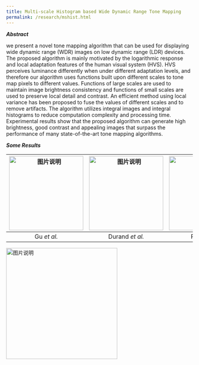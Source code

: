 ```yaml
---
title: Multi-scale Histogram based Wide Dynamic Range Tone Mapping
permalink: /research/mshist.html
---
```

***Abstract***

we present a novel tone mapping algorithm that can be used for displaying wide dynamic range (WDR) images on low dynamic range (LDR) devices. The proposed algorithm is mainly motivated by the logarithmic response and local adaptation features of the human visual system (HVS). HVS perceives luminance differently when under different adaptation levels, and therefore our algorithm uses functions built upon different scales to tone map pixels to different values. Functions of large scales are used to maintain image brightness consistency and functions of small scales are used to preserve local detail and contrast. An efficient method using local variance has been proposed to fuse the values of different scales and to remove artifacts. The algorithm utilizes integral images and integral histograms to reduce computation complexity and processing time. Experimental results show that the proposed algorithm can generate high brightness, good contrast and appealing images that surpass the performance of many state-of-the-art tone
mapping algorithms.

***Some Results***

| <img src="http://jieyang1987.github.io/files/AtriumMorning/AtriumMorning_Gu.jpg" height="200px" alt="图片说明" > |<img src="http://jieyang1987.github.io/files/AtriumMorning/AtriumMorning_durand.jpg" height="200px" alt="图片说明" >|<img src="http://jieyang1987.github.io/files/AtriumMorning/AtriumMorning_paris.jpg" height="200px" alt="图片说明" >|<img src="http://jieyang1987.github.io/files/AtriumMorning/AtriumMorning_mshist.png" height="200px" alt="图片说明" >|
|:----------:|:-------------:|:------:|:-----:|
| Gu *et al.* |  Durand *et al.* | Paris *etl al.* | The proposed |


<img src="http://jieyang1987.github.io/files/AtriumMorning/AtriumMorning_Gu.jpg" height="300px" alt="图片说明" >
